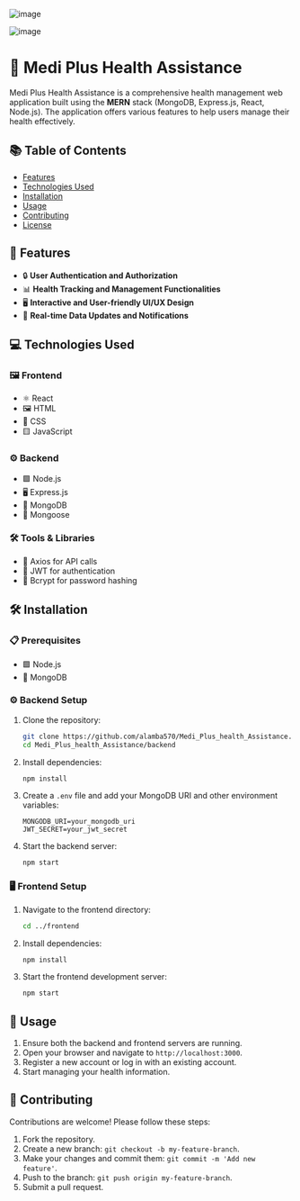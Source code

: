 ![image](https://github.com/user-attachments/assets/f75b6a03-5fc3-4e09-a26e-1a1ff2461f8f)

![image](https://github.com/user-attachments/assets/c7440a61-c265-4304-b339-d5afefb1ac26)


# 🏥 Medi Plus Health Assistance

Medi Plus Health Assistance is a comprehensive health management web application built using the **MERN** stack (MongoDB, Express.js, React, Node.js). The application offers various features to help users manage their health effectively.

## 📚 Table of Contents
- [Features](#features)
- [Technologies Used](#technologies-used)
- [Installation](#installation)
- [Usage](#usage)
- [Contributing](#contributing)
- [License](#license)

## 🌟 Features
- 🔒 **User Authentication and Authorization**
- 📊 **Health Tracking and Management Functionalities**
- 🖥️ **Interactive and User-friendly UI/UX Design**
- 🔔 **Real-time Data Updates and Notifications**

## 💻 Technologies Used
### 🖼️ Frontend
- ⚛️ React
- 🖼️ HTML
- 🎨 CSS
- 🟨 JavaScript

### ⚙️ Backend
- 🟩 Node.js
- 🖥️ Express.js
- 🍃 MongoDB
- 🔗 Mongoose

### 🛠️ Tools & Libraries
- 📡 Axios for API calls
- 🔐 JWT for authentication
- 🔑 Bcrypt for password hashing

## 🛠️ Installation

### 📋 Prerequisites
- 🟩 Node.js
- 🍃 MongoDB

### ⚙️ Backend Setup
1. Clone the repository:
   ```bash
   git clone https://github.com/alamba570/Medi_Plus_health_Assistance.git
   cd Medi_Plus_health_Assistance/backend
   ```
2. Install dependencies:
   ```bash
   npm install
   ```
3. Create a `.env` file and add your MongoDB URI and other environment variables:
   ```env
   MONGODB_URI=your_mongodb_uri
   JWT_SECRET=your_jwt_secret
   ```
4. Start the backend server:
   ```bash
   npm start
   ```

### 🖥️ Frontend Setup
1. Navigate to the frontend directory:
   ```bash
   cd ../frontend
   ```
2. Install dependencies:
   ```bash
   npm install
   ```
3. Start the frontend development server:
   ```bash
   npm start
   ```

## 🚀 Usage
1. Ensure both the backend and frontend servers are running.
2. Open your browser and navigate to `http://localhost:3000`.
3. Register a new account or log in with an existing account.
4. Start managing your health information.

## 🤝 Contributing
Contributions are welcome! Please follow these steps:
1. Fork the repository.
2. Create a new branch: `git checkout -b my-feature-branch`.
3. Make your changes and commit them: `git commit -m 'Add new feature'`.
4. Push to the branch: `git push origin my-feature-branch`.
5. Submit a pull request.


